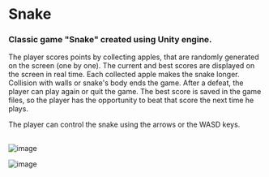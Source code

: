 # Snake
 
### Classic game "Snake" created using Unity engine. 
 
The player scores points by collecting apples, that are randomly generated on the screen (one by one). The current and best scores are displayed on the screen in real time. 
Each collected apple makes the snake longer. Collision with walls or snake's body ends the game. After a defeat, the player can play again or quit the game. The best score is saved in the game files, so the player has the opportunity to beat that score the next time he plays.

The player can control the snake using the arrows or the WASD keys.

##

![image](https://user-images.githubusercontent.com/56382779/125982011-d7dcb7d1-75e0-4459-9f71-84fd3c810a38.png)


![image](https://user-images.githubusercontent.com/56382779/125982024-12cfb614-d7de-4386-a0ca-e99c46dd45f1.png)
